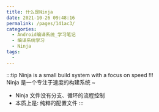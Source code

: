 ```yaml
---
title: 什么是Ninja
date: 2021-10-26 09:48:16
permalink: /pages/141ac3/
categories:
  - Android编译系统_学习笔记
  - 编译系统学习
  - Ninja
tags:
  - 
---
```




:::tip
Ninja is a small build system with a focus on speed !!! <br />
Ninja 是一个专注于速度的构建系统 ~
- Ninja 文件没有分支、循环的流程控制
- 本质上是: 纯粹的配置文件
:::



